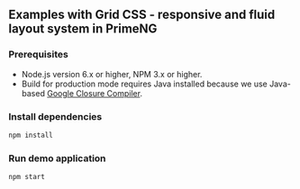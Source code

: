 ## Examples with Grid CSS - responsive and fluid layout system in PrimeNG

### Prerequisites

- Node.js version 6.x or higher, NPM 3.x or higher.
- Build for production mode requires Java installed because we use Java-based [Google Closure Compiler](https://github.com/roman01la/webpack-closure-compiler).

### Install dependencies

```sh
npm install
```

### Run demo application

```sh
npm start
```
